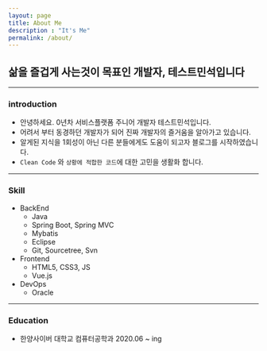 ```yaml
---
layout: page
title: About Me
description : "It's Me"
permalink: /about/
---
```


## 삶을 즐겁게 사는것이 목표인 개발자, 테스트민석입니다

___

### introduction

- 안녕하세요. 0년차 서비스플랫폼 주니어 개발자 테스트민석입니다.
- 어려서 부터 동경하던 개발자가 되어 진짜 개발자의 즐거움을 알아가고 있습니다.
- 알게된 지식을 1회성이 아닌 다른 분들에게도 도움이 되고자 블로그를 시작하였습니다.
- `Clean Code` 와 `상황에 적합한 코드`에 대한 고민을 생활화 합니다.

___

### Skill

- BackEnd
  - Java
  - Spring Boot, Spring MVC
  - Mybatis
  - Eclipse
  - Git, Sourcetree, Svn
- Frontend
  - HTML5, CSS3, JS
  - Vue.js
- DevOps
  - Oracle

 <!-- Work Experience & Projects 실무 프로젝트 의 경험-->
 <!-- Personal Experience & Projects 대외적 활동 및 개인 프로젝트-->
 <!-- Presentation & Article 발표 및 외부에 썼던 글 자료-->
 <!-- Education 공부항목-->
 ___

### Education

- 한양사이버 대학교 컴퓨터공학과 2020.06 ~ ing
